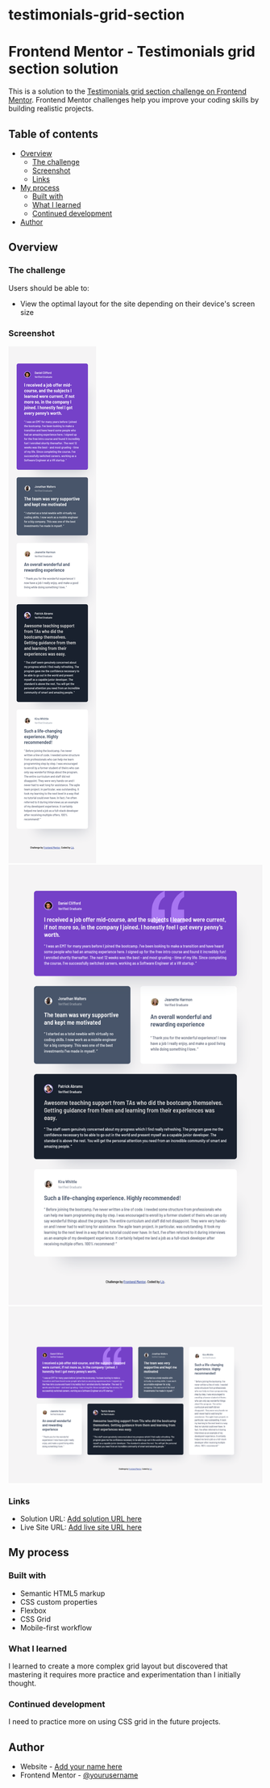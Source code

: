 # testimonials-grid-section

# Frontend Mentor - Testimonials grid section solution

This is a solution to the [Testimonials grid section challenge on Frontend Mentor](https://www.frontendmentor.io/challenges/testimonials-grid-section-Nnw6J7Un7). Frontend Mentor challenges help you improve your coding skills by building realistic projects.

## Table of contents

- [Overview](#overview)
  - [The challenge](#the-challenge)
  - [Screenshot](#screenshot)
  - [Links](#links)
- [My process](#my-process)
  - [Built with](#built-with)
  - [What I learned](#what-i-learned)
  - [Continued development](#continued-development)
- [Author](#author)

## Overview

### The challenge

Users should be able to:

- View the optimal layout for the site depending on their device's screen size

### Screenshot

![](./img/mobile-design.png)
![](./img/tablet-design.png)
![](./img/desktop-design.png)

### Links

- Solution URL: [Add solution URL here](https://www.frontendmentor.io/solutions/testimonials-grid-section-using-css-grid-hHnBQvTWQG)
- Live Site URL: [Add live site URL here](https://sunny-torrone-ffa824.netlify.app/)

## My process

### Built with

- Semantic HTML5 markup
- CSS custom properties
- Flexbox
- CSS Grid
- Mobile-first workflow

### What I learned

I learned to create a more complex grid layout but discovered that mastering it requires more practice and experimentation than I initially thought.

### Continued development

I need to practice more on using CSS grid in the future projects.

## Author

- Website - [Add your name here](https://www.your-site.com)
- Frontend Mentor - [@yourusername](https://www.frontendmentor.io/profile/Coder-Liz)
